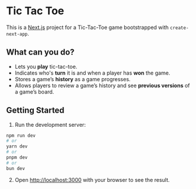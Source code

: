 # Tic Tac Toe

This is a [Next.js](https://nextjs.org/) project for a Tic-Tac-Toe game bootstrapped with `create-next-app`.

## What can you do?

- Lets you **play** tic-tac-toe.
- Indicates who's **turn** it is and when a player has **won** the game.
- Stores a game’s **history** as a game progresses.
- Allows players to review a game’s history and see **previous versions** of a game’s board.

## Getting Started

1. Run the development server:

```bash
npm run dev
# or
yarn dev
# or
pnpm dev
# or
bun dev
```

2. Open [http://localhost:3000](http://localhost:3000) with your browser to see the result.
